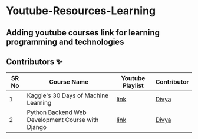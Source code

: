 # Youtube-Resources-Learning
## Adding youtube courses link for learning programming and technologies

## Contributors ✨

SR No   | Course Name | Youtube Playlist | Contributor 
--- | --- | --- | ---
1 | Kaggle's 30 Days of Machine Learning | [link](https://www.youtube.com/playlist?list=PL98nY_tJQXZnP-k3qCDd1hljVSciDV9_N) | [Divya](https://github.com/d-coder111)
2 | Python Backend Web Development Course with Django | [link](https://www.youtube.com/watch?v=jBzwzrDvZ18) | [Divya](https://github.com/d-coder111)
